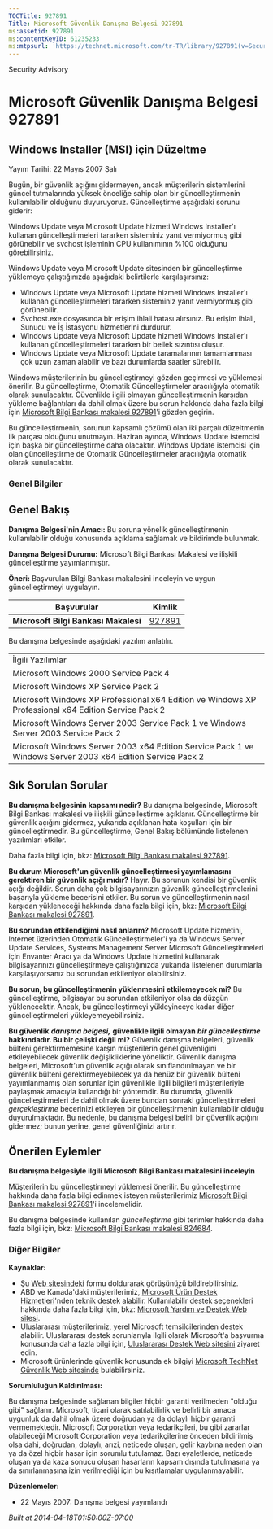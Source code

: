 ```yaml
---
TOCTitle: 927891
Title: Microsoft Güvenlik Danışma Belgesi 927891
ms:assetid: 927891
ms:contentKeyID: 61235233
ms:mtpsurl: 'https://technet.microsoft.com/tr-TR/library/927891(v=Security.10)'
---
```


Security Advisory

Microsoft Güvenlik Danışma Belgesi 927891
=========================================

Windows Installer (MSI) için Düzeltme
-------------------------------------

Yayım Tarihi: 22 Mayıs 2007 Salı

Bugün, bir güvenlik açığını gidermeyen, ancak müşterilerin sistemlerini güncel tutmalarında yüksek önceliğe sahip olan bir güncelleştirmenin kullanılabilir olduğunu duyuruyoruz. Güncelleştirme aşağıdaki sorunu giderir:

Windows Update veya Microsoft Update hizmeti Windows Installer'ı kullanan güncelleştirmeleri tararken sisteminiz yanıt vermiyormuş gibi görünebilir ve svchost işleminin CPU kullanımının %100 olduğunu görebilirsiniz.

Windows Update veya Microsoft Update sitesinden bir güncelleştirme yüklemeye çalıştığınızda aşağıdaki belirtilerle karşılaşırsınız:

-   Windows Update veya Microsoft Update hizmeti Windows Installer'ı kullanan güncelleştirmeleri tararken sisteminiz yanıt vermiyormuş gibi görünebilir.
-   Svchost.exe dosyasında bir erişim ihlali hatası alırsınız. Bu erişim ihlali, Sunucu ve İş İstasyonu hizmetlerini durdurur.
-   Windows Update veya Microsoft Update hizmeti Windows Installer'ı kullanan güncelleştirmeleri tararken bir bellek sızıntısı oluşur.
-   Windows Update veya Microsoft Update taramalarının tamamlanması çok uzun zaman alabilir ve bazı durumlarda saatler sürebilir.

Windows müşterilerinin bu güncelleştirmeyi gözden geçirmesi ve yüklemesi önerilir. Bu güncelleştirme, Otomatik Güncelleştirmeler aracılığıyla otomatik olarak sunulacaktır. Güvenlikle ilgili olmayan güncelleştirmenin karşıdan yükleme bağlantıları da dahil olmak üzere bu sorun hakkında daha fazla bilgi için [Microsoft Bilgi Bankası makalesi 927891](http://support.microsoft.com/kb/927891)'i gözden geçirin.

Bu güncelleştirmenin, sorunun kapsamlı çözümü olan iki parçalı düzeltmenin ilk parçası olduğunu unutmayın. Haziran ayında, Windows Update istemcisi için başka bir güncelleştirme daha olacaktır. Windows Update istemcisi için olan güncelleştirme de Otomatik Güncelleştirmeler aracılığıyla otomatik olarak sunulacaktır.

### Genel Bilgiler

Genel Bakış
-----------

<span></span>
**Danışma Belgesi'nin Amacı:** Bu soruna yönelik güncelleştirmenin kullanılabilir olduğu konusunda açıklama sağlamak ve bildirimde bulunmak.

**Danışma Belgesi Durumu:** Microsoft Bilgi Bankası Makalesi ve ilişkili güncelleştirme yayımlanmıştır.

**Öneri:** Başvurulan Bilgi Bankası makalesini inceleyin ve uygun güncelleştirmeyi uygulayın.

| Başvurular                           | Kimlik                                           |
|--------------------------------------|--------------------------------------------------|
| **Microsoft Bilgi Bankası Makalesi** | [927891](http://support.microsoft.com/kb/927891) |

Bu danışma belgesinde aşağıdaki yazılım anlatılır.

|                                                                                                            |
|------------------------------------------------------------------------------------------------------------|
| İlgili Yazılımlar                                                                                          |
| Microsoft Windows 2000 Service Pack 4                                                                      |
| Microsoft Windows XP Service Pack 2                                                                        |
| Microsoft Windows XP Professional x64 Edition ve Windows XP Professional x64 Edition Service Pack 2        |
| Microsoft Windows Server 2003 Service Pack 1 ve Windows Server 2003 Service Pack 2                         |
| Microsoft Windows Server 2003 x64 Edition Service Pack 1 ve Windows Server 2003 x64 Edition Service Pack 2 |

Sık Sorulan Sorular
-------------------

<span></span>
**Bu danışma belgesinin kapsamı nedir?**
Bu danışma belgesinde, Microsoft Bilgi Bankası makalesi ve ilişkili güncelleştirme açıklanır. Güncelleştirme bir güvenlik açığını gidermez, yukarıda açıklanan hata koşulları için bir güncelleştirmedir. Bu güncelleştirme, Genel Bakış bölümünde listelenen yazılımları etkiler.

Daha fazla bilgi için, bkz: [Microsoft Bilgi Bankası makalesi 927891](http://support.microsoft.com/kb/927891).

**Bu durum Microsoft'un güvenlik güncelleştirmesi yayımlamasını gerektiren bir güvenlik açığı mıdır?**
Hayır. Bu sorunun kendisi bir güvenlik açığı değildir. Sorun daha çok bilgisayarınızın güvenlik güncelleştirmelerini başarıyla yükleme becerisini etkiler. Bu sorun ve güncelleştirmenin nasıl karşıdan yükleneceği hakkında daha fazla bilgi için, bkz: [Microsoft Bilgi Bankası makalesi 927891](http://support.microsoft.com/kb/927891).

**Bu sorundan etkilendiğimi nasıl anlarım?**
Microsoft Update hizmetini, Internet üzerinden Otomatik Güncelleştirmeler'i ya da Windows Server Update Services, Systems Management Server Microsoft Güncelleştirmeleri için Envanter Aracı ya da Windows Update hizmetini kullanarak bilgisayarınızı güncelleştirmeye çalıştığınızda yukarıda listelenen durumlarla karşılaşıyorsanız bu sorundan etkileniyor olabilirsiniz.

**Bu sorun, bu güncelleştirmenin yüklenmesini etkilemeyecek mi?**
Bu güncelleştirme, bilgisayar bu sorundan etkileniyor olsa da düzgün yüklenecektir. Ancak, bu güncelleştirmeyi yükleyinceye kadar diğer güncelleştirmeleri yükleyemeyebilirsiniz.

**Bu güvenlik** ***danışma belgesi,*** **güvenlikle ilgili olmayan** ***bir güncelleştirme*** **hakkındadır. Bu bir çelişki değil mi?**
Güvenlik danışma belgeleri, güvenlik bülteni gerektirmemesine karşın müşterilerin genel güvenliğini etkileyebilecek güvenlik değişikliklerine yöneliktir. Güvenlik danışma belgeleri, Microsoft'un güvenlik açığı olarak sınıflandırılmayan ve bir güvenlik bülteni gerektirmeyebilecek ya da henüz bir güvenlik bülteni yayımlanmamış olan sorunlar için güvenlikle ilgili bilgileri müşterileriyle paylaşmak amacıyla kullandığı bir yöntemdir. Bu durumda, güvenlik güncelleştirmeleri de dahil olmak üzere bundan sonraki güncelleştirmeleri *gerçekleştirme* becerinizi etkileyen bir güncelleştirmenin kullanılabilir olduğu duyurulmaktadır. Bu nedenle, bu danışma belgesi belirli bir güvenlik açığını gidermez; bunun yerine, genel güvenliğinizi artırır.

Önerilen Eylemler
-----------------

<span></span>
**Bu danışma belgesiyle ilgili Microsoft Bilgi Bankası makalesini inceleyin**

Müşterilerin bu güncelleştirmeyi yüklemesi önerilir. Bu güncelleştirme hakkında daha fazla bilgi edinmek isteyen müşterilerimiz [Microsoft Bilgi Bankası makalesi 927891](http://support.microsoft.com/kb/927891)'i incelemelidir.

Bu danışma belgesinde kullanılan *güncelleştirme* gibi terimler hakkında daha fazla bilgi için, bkz: [Microsoft Bilgi Bankası makalesi 824684](http://support.microsoft.com/kb/824684).

### Diğer Bilgiler

**Kaynaklar:**

-   Şu [Web sitesindeki](https://support.microsoft.com/common/survey.aspx?scid=sw;en;1257&amp;showpage=1&amp;ws=technet&amp;sd=tech) formu doldurarak görüşünüzü bildirebilirsiniz.
-   ABD ve Kanada'daki müşterilerimiz, [Microsoft Ürün Destek Hizmetleri](http://go.microsoft.com/fwlink/?linkid=21131)'nden teknik destek alabilir. Kullanılabilir destek seçenekleri hakkında daha fazla bilgi için, bkz: [Microsoft Yardım ve Destek Web sitesi](http://support.microsoft.com/).
-   Uluslararası müşterilerimiz, yerel Microsoft temsilcilerinden destek alabilir. Uluslararası destek sorunlarıyla ilgili olarak Microsoft'a başvurma konusunda daha fazla bilgi için, [Uluslararası Destek Web sitesini](http://go.microsoft.com/fwlink/?linkid=21155) ziyaret edin.
-   Microsoft ürünlerinde güvenlik konusunda ek bilgiyi [Microsoft TechNet Güvenlik Web sitesinde](http://go.microsoft.com/fwlink/?linkid=21132) bulabilirsiniz.

**Sorumluluğun Kaldırılması:**

Bu danışma belgesinde sağlanan bilgiler hiçbir garanti verilmeden "olduğu gibi" sağlanır. Microsoft, ticari olarak satılabilirlik ve belirli bir amaca uygunluk da dahil olmak üzere doğrudan ya da dolaylı hiçbir garanti vermemektedir. Microsoft Corporation veya tedarikçileri, bu gibi zararlar olabileceği Microsoft Corporation veya tedarikçilerine önceden bildirilmiş olsa dahi, doğrudan, dolaylı, arızi, neticede oluşan, gelir kaybına neden olan ya da özel hiçbir hasar için sorumlu tutulamaz. Bazı eyaletlerde, neticede oluşan ya da kaza sonucu oluşan hasarların kapsam dışında tutulmasına ya da sınırlanmasına izin verilmediği için bu kısıtlamalar uygulanmayabilir.

**Düzenlemeler:**

-   22 Mayıs 2007: Danışma belgesi yayımlandı

*Built at 2014-04-18T01:50:00Z-07:00*
